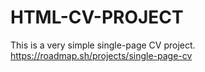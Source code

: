# HTML-CV-PROJECT
This is a very simple single-page CV project.
https://roadmap.sh/projects/single-page-cv
